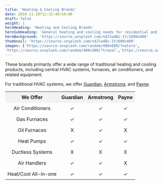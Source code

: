 ```yaml
---
title: 'Heating & Cooling Brands'
date: 2018-11-18T12:33:46+10:00
draft: false
weight: 1
heroHeading: 'Heating and Cooling Brands'
heroSubHeading: 'General heating and cooling needs for residential and light commercial spaces.'
heroBackground: 'https://source.unsplash.com/ndJlw4Bz-1Y/1600x400'
thumbnail: 'https://source.unsplash.com/ndJlw4Bz-1Y/600x400'
images: ['https://source.unsplash.com/random/400x600/?nature', 
'https://source.unsplash.com/random/400x300/?travel','https://source.unsplash.com/random/400x300/?architecture','https://source.unsplash.com/random/400x600/?buildings','https://source.unsplash.com/random/400x300/?city','https://source.unsplash.com/random/400x600/?business']
---
```


These brands primarily offer a wide range of traditional heating and cooling products, including central HVAC systems, furnaces, air conditioners, and related equipment. 

For traditional HVAC systems, we offer [Guardian](https://www.guardianhomecomfort.com/), [Armstrong](https://www.armstrongair.com/), and [Payne](https://www.payne.com/en/us/). 

<style>
.custom-table {
/*   border-collapse: collapse; */
  width: 100%;
}

.custom-table th, .custom-table td {
  padding: 8px;
  text-align: center;
}

.custom-table th {
  background-color: #f2f2f2;
}
</style>

<table class="custom-table">
  <tr>
    <th>We Offer</th>
    <th>Guardian</th>
    <th>Armstrong</th>
    <th>Payne</th>
  </tr>
  <tr>
    <td>Air Conditioners</td>
    <td>✓</td>
    <td>✓</td>
    <td>✓</td>
  </tr>
  <tr>
    <td>Gas Furnaces</td>
    <td>✓</td>
    <td>✓</td>
    <td>✓</td>
  </tr>
  <tr>
    <td>Oil Furnaces</td>
    <td>X</td>
    <td>✓</td>
    <td>X</td>
  </tr>
  <tr>
    <td>Heat Pumps</td>
    <td>✓</td>
    <td>✓</td>
    <td>✓</td>
  </tr>
  <tr>
    <td>Ductless Systems</td>
    <td>X</td>
    <td>X</td>
    <td>X</td>
  </tr>
  <tr>
    <td>Air Handlers</td>
    <td>✓</td>
    <td>✓</td>
    <td>X</td>
  </tr>
  <tr>
    <td>Heat/Cool All-in-one</td>
    <td>✓</td>
    <td>✓</td>
    <td>✓</td>
  </tr>
</table>

